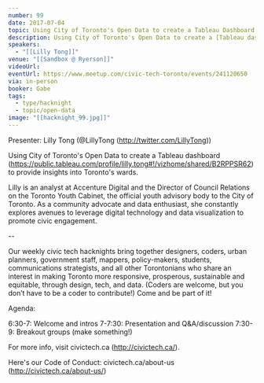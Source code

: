 ```yaml
---
number: 99
date: 2017-07-04
topic: Using City of Toronto's Open Data to create a Tableau Dashboard
description: Using City of Toronto's Open Data to create a [Tableau dashboard](https://public.tableau.com/profile/lilly.tong#!/vizhome/shared/B2RPPSR62) to provide insights into Toronto's wards.
speakers:
  - "[[Lilly Tong]]"
venue: "[[Sandbox @ Ryerson]]"
videoUrl:
eventUrl: https://www.meetup.com/civic-tech-toronto/events/241120650
via: in-person
booker: Gabe
tags:
  - type/hacknight
  - topic/open-data
image: "[[hacknight_99.jpg]]"
---
```


Presenter: Lilly Tong (@LillyTong (http://twitter.com/LillyTong))

Using City of Toronto's Open Data to create a Tableau dashboard (https://public.tableau.com/profile/lilly.tong#!/vizhome/shared/B2RPPSR62) to provide insights into Toronto's wards.

Lilly is an analyst at Accenture Digital and the Director of Council Relations on the Toronto Youth Cabinet, the official youth advisory body to the City of Toronto. As a community advocate and data enthusiast, she constantly explores avenues to leverage digital technology and data visualization to promote civic engagement.

--

Our weekly civic tech hacknights bring together designers, coders, urban planners, government staff, mappers, policy-makers, students, communications strategists, and all other Torontonians who share an interest in making Toronto more responsive, prosperous, sustainable and equitable, through design, tech, and data. (Coders are welcome, but you don’t have to be a coder to contribute!) Come and be part of it!

Agenda:

6:30-7: Welcome and intros
7-7:30: Presentation and Q&A/discussion
7:30-9: Breakout groups (make something!)

For more info, visit civictech.ca (http://civictech.ca/).

Here's our Code of Conduct: civictech.ca/about-us (http://civictech.ca/about-us/)